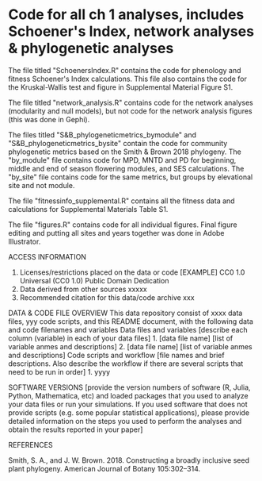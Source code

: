 # Code for all ch 1 analyses, includes Schoener's Index, network analyses & phylogenetic analyses

The file titled "SchoenersIndex.R" contains the code for phenology and fitness Schoener's Index calculations. This file also contains the code for the Kruskal-Wallis test and figure in Supplemental Material Figure S1.

The file titled "network_analysis.R" contains code for the network analyses (modularity and null models), but not code for the network analysis figures (this was done in Gephi). 

The files titled "S&B_phylogeneticmetrics_bymodule" and "S&B_phylogeneticmetrics_bysite" contain the code for community phylogenetic metrics based on the Smith & Brown 2018 phylogeny. The "by_module" file contains code for MPD, MNTD and PD for beginning, middle and end of season flowering modules, and SES calculations. The "by_site" file contains code for the same metrics, but groups by elevational site and not module. 

The file "fitnessinfo_supplemental.R" contains all the fitness data and calculations for Supplemental Materials Table S1.

The file "figures.R" contains code for all individual figures. Final figure editing and putting all sites and years together was done in Adobe Illustrator. 



ACCESS INFORMATION
1. Licenses/restrictions placed on the data or code
[EXAMPLE] CC0 1.0 Universal (CC0 1.0) Public Domain Dedication
2. Data derived from other sources
xxxxx
3. Recommended citation for this data/code archive
xxx

DATA & CODE FILE OVERVIEW
This data repository consist of xxxx data files, yyy code scripts, and this README document, with the following data and code filenames and variables
Data files and variables
[describe each column (variable) in each of your data files]
    1. [data file name] [list of variable anmes and descriptions]
    2. [data file name] [list of variable anmes and descriptions]
Code scripts and workflow
[file names and brief descriptions. Also describe the workflow if there are several scripts that need to be run in order]
    1. yyyy

SOFTWARE VERSIONS
[provide the version numbers of software (R, Julia, Python, Mathematica, etc) and loaded packages that you used to analyze your data files or run your simulations. If you used software that does not provide scripts (e.g. some popular statistical applications), please provide detailed information on the steps you used to perform the analyses and obtain the results reported in your paper]

REFERENCES

Smith, S. A., and J. W. Brown. 2018. Constructing a broadly inclusive seed plant phylogeny. American Journal of Botany 105:302–314.

